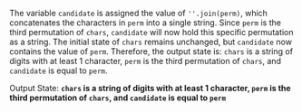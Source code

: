 The variable `candidate` is assigned the value of `''.join(perm)`, which concatenates the characters in `perm` into a single string. Since `perm` is the third permutation of `chars`, `candidate` will now hold this specific permutation as a string. The initial state of `chars` remains unchanged, but `candidate` now contains the value of `perm`. Therefore, the output state is: `chars` is a string of digits with at least 1 character, `perm` is the third permutation of `chars`, and `candidate` is equal to `perm`.

Output State: **`chars` is a string of digits with at least 1 character, `perm` is the third permutation of `chars`, and `candidate` is equal to `perm`**